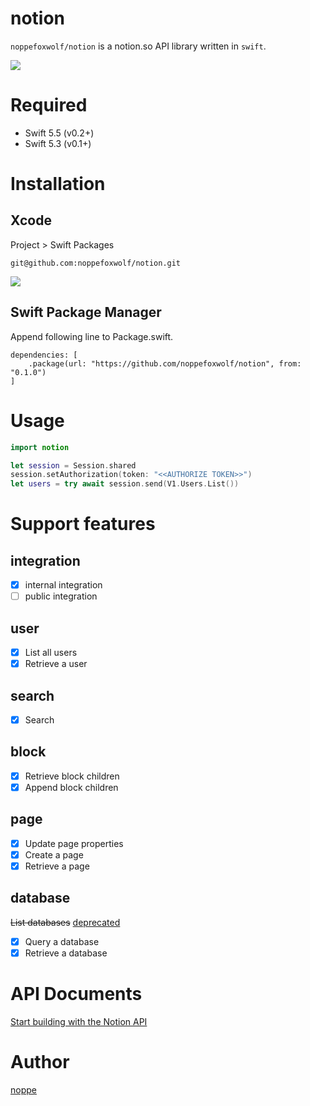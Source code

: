 # notion

`noppefoxwolf/notion` is a notion.so API library written in `swift`.

![](https://github.com/noppefoxwolf/notion/blob/main/.github/fox.png)

# Required

- Swift 5.5 (v0.2+)
- Swift 5.3 (v0.1+)

# Installation

## Xcode

Project > Swift Packages

```
git@github.com:noppefoxwolf/notion.git
```

![](https://github.com/noppefoxwolf/notion/blob/main/.github/xcode.jpg)

## Swift Package Manager

Append following line to Package.swift.

```
dependencies: [
    .package(url: "https://github.com/noppefoxwolf/notion", from: "0.1.0")
]
```

# Usage

```swift
import notion

let session = Session.shared
session.setAuthorization(token: "<<AUTHORIZE TOKEN>>")
let users = try await session.send(V1.Users.List())
```

# Support features

## integration

- [x] internal integration
- [ ] public integration

## user

- [x] List all users
- [x] Retrieve a user

## search

- [x] Search

## block
  
- [x] Retrieve block children
- [x] Append block children

## page

- [x] Update page properties
- [x] Create a page
- [x] Retrieve a page

## database

~~List databases~~ [deprecated](https://developers.notion.com/reference/get-databases)
- [x] Query a database
- [x] Retrieve a database
 
# API Documents

[Start building with the Notion API](https://developers.notion.com)

# Author

[noppe](https://noppe.dev)
